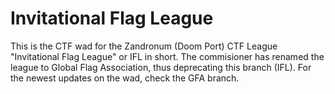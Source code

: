 # Invitational Flag League

This is the CTF wad for the Zandronum (Doom Port) CTF League "Invitational Flag League" or IFL in short.
The commisioner has renamed the league to Global Flag Association, thus deprecating this branch (IFL).
For the newest updates on the wad, check the GFA branch.
